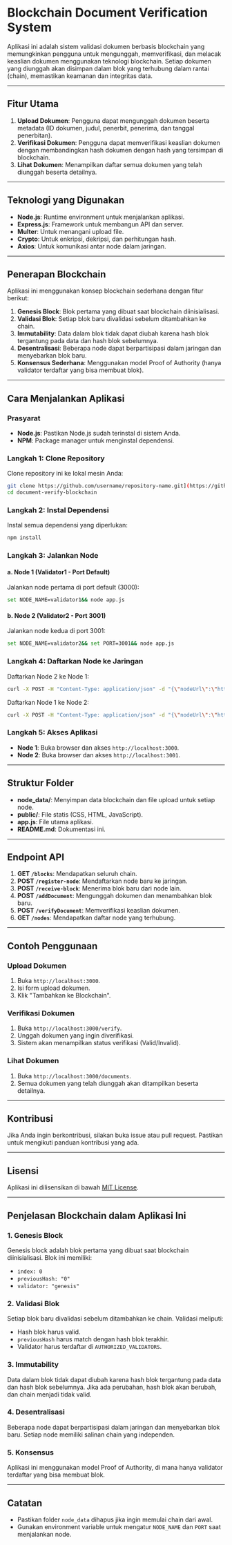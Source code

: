 # Blockchain Document Verification System

Aplikasi ini adalah sistem validasi dokumen berbasis blockchain yang memungkinkan pengguna untuk mengunggah, memverifikasi, dan melacak keaslian dokumen menggunakan teknologi blockchain. Setiap dokumen yang diunggah akan disimpan dalam blok yang terhubung dalam rantai (chain), memastikan keamanan dan integritas data.

---

## Fitur Utama
1. **Upload Dokumen**: Pengguna dapat mengunggah dokumen beserta metadata (ID dokumen, judul, penerbit, penerima, dan tanggal penerbitan).
2. **Verifikasi Dokumen**: Pengguna dapat memverifikasi keaslian dokumen dengan membandingkan hash dokumen dengan hash yang tersimpan di blockchain.
3. **Lihat Dokumen**: Menampilkan daftar semua dokumen yang telah diunggah beserta detailnya.

---

## Teknologi yang Digunakan
- **Node.js**: Runtime environment untuk menjalankan aplikasi.
- **Express.js**: Framework untuk membangun API dan server.
- **Multer**: Untuk menangani upload file.
- **Crypto**: Untuk enkripsi, dekripsi, dan perhitungan hash.
- **Axios**: Untuk komunikasi antar node dalam jaringan.

---

## Penerapan Blockchain
Aplikasi ini menggunakan konsep blockchain sederhana dengan fitur berikut:
1. **Genesis Block**: Blok pertama yang dibuat saat blockchain diinisialisasi.
2. **Validasi Blok**: Setiap blok baru divalidasi sebelum ditambahkan ke chain.
3. **Immutability**: Data dalam blok tidak dapat diubah karena hash blok tergantung pada data dan hash blok sebelumnya.
4. **Desentralisasi**: Beberapa node dapat berpartisipasi dalam jaringan dan menyebarkan blok baru.
5. **Konsensus Sederhana**: Menggunakan model Proof of Authority (hanya validator terdaftar yang bisa membuat blok).

---

## Cara Menjalankan Aplikasi

### Prasyarat
- **Node.js**: Pastikan Node.js sudah terinstal di sistem Anda.
- **NPM**: Package manager untuk menginstal dependensi.

### Langkah 1: Clone Repository
Clone repository ini ke lokal mesin Anda:
```bash
git clone https://github.com/username/repository-name.git](https://github.com/Afdally/document-verify-blockchain.git
cd document-verify-blockchain
```

### Langkah 2: Instal Dependensi
Instal semua dependensi yang diperlukan:
```bash
npm install
```

### Langkah 3: Jalankan Node
#### a. **Node 1 (Validator1 - Port Default)**
Jalankan node pertama di port default (3000):
```bash
set NODE_NAME=validator1&& node app.js
```

#### b. **Node 2 (Validator2 - Port 3001)**
Jalankan node kedua di port 3001:
```bash
set NODE_NAME=validator2&& set PORT=3001&& node app.js
```

### Langkah 4: Daftarkan Node ke Jaringan
Daftarkan Node 2 ke Node 1:
```bash
curl -X POST -H "Content-Type: application/json" -d "{\"nodeUrl\":\"http://localhost:3001\"}" http://localhost:3000/register-node
```

Daftarkan Node 1 ke Node 2:
```bash
curl -X POST -H "Content-Type: application/json" -d "{\"nodeUrl\":\"http://localhost:3000\"}" http://localhost:3001/register-node
```

### Langkah 5: Akses Aplikasi
- **Node 1**: Buka browser dan akses `http://localhost:3000`.
- **Node 2**: Buka browser dan akses `http://localhost:3001`.

---

## Struktur Folder
- **node_data/**: Menyimpan data blockchain dan file upload untuk setiap node.
- **public/**: File statis (CSS, HTML, JavaScript).
- **app.js**: File utama aplikasi.
- **README.md**: Dokumentasi ini.

---

## Endpoint API
1. **GET `/blocks`**: Mendapatkan seluruh chain.
2. **POST `/register-node`**: Mendaftarkan node baru ke jaringan.
3. **POST `/receive-block`**: Menerima blok baru dari node lain.
4. **POST `/addDocument`**: Mengunggah dokumen dan menambahkan blok baru.
5. **POST `/verifyDocument`**: Memverifikasi keaslian dokumen.
6. **GET `/nodes`**: Mendapatkan daftar node yang terhubung.

---

## Contoh Penggunaan
### Upload Dokumen
1. Buka `http://localhost:3000`.
2. Isi form upload dokumen.
3. Klik "Tambahkan ke Blockchain".

### Verifikasi Dokumen
1. Buka `http://localhost:3000/verify`.
2. Unggah dokumen yang ingin diverifikasi.
3. Sistem akan menampilkan status verifikasi (Valid/Invalid).

### Lihat Dokumen
1. Buka `http://localhost:3000/documents`.
2. Semua dokumen yang telah diunggah akan ditampilkan beserta detailnya.

---

## Kontribusi
Jika Anda ingin berkontribusi, silakan buka issue atau pull request. Pastikan untuk mengikuti panduan kontribusi yang ada.

---

## Lisensi
Aplikasi ini dilisensikan di bawah [MIT License](LICENSE).

---

## Penjelasan Blockchain dalam Aplikasi Ini
### 1. **Genesis Block**
Genesis block adalah blok pertama yang dibuat saat blockchain diinisialisasi. Blok ini memiliki:
- `index: 0`
- `previousHash: "0"`
- `validator: "genesis"`

### 2. **Validasi Blok**
Setiap blok baru divalidasi sebelum ditambahkan ke chain. Validasi meliputi:
- Hash blok harus valid.
- `previousHash` harus match dengan hash blok terakhir.
- Validator harus terdaftar di `AUTHORIZED_VALIDATORS`.

### 3. **Immutability**
Data dalam blok tidak dapat diubah karena hash blok tergantung pada data dan hash blok sebelumnya. Jika ada perubahan, hash blok akan berubah, dan chain menjadi tidak valid.

### 4. **Desentralisasi**
Beberapa node dapat berpartisipasi dalam jaringan dan menyebarkan blok baru. Setiap node memiliki salinan chain yang independen.

### 5. **Konsensus**
Aplikasi ini menggunakan model Proof of Authority, di mana hanya validator terdaftar yang bisa membuat blok.

---

## Catatan
- Pastikan folder `node_data` dihapus jika ingin memulai chain dari awal.
- Gunakan environment variable untuk mengatur `NODE_NAME` dan `PORT` saat menjalankan node.

